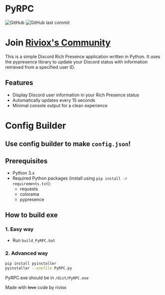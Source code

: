 # PyRPC
![GitHub](https://img.shields.io/github/license/riviox/PyRPC)
![GitHub last commit](https://img.shields.io/github/last-commit/riviox/PyRPC)

# Join [Riviox's Community](https://discord.gg/FVAxsMbnk7)

This is a simple Discord Rich Presence application written in Python. It uses the pypresence library to update your Discord status with information retrieved from a specified user ID.

## Features

- Display Discord user information in your Rich Presence status
- Automatically updates every 15 seconds
- Minimal console output for a clean experience

# Config Builder
## Use config builder to make `config.json`!

## Prerequisites

- Python 3.x
- Required Python packages (install using `pip install -r requirements.txt`):
  - requests
  - colorama
  - pypresence

## How to build exe
### 1. Easy way
- Run `build_PyRPC.bat`
### 2. Advanced way
```bash
pip install pyinstaller
pyinstaller --onefile PyRPC.py
```
PyRPC.exe should be in `/dist/PyRPC.exe`

Made with ~~love~~ code by riviox